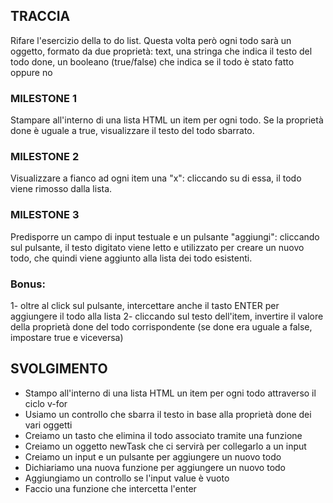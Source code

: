 ## TRACCIA

Rifare l'esercizio della to do list.
Questa volta però ogni todo sarà un oggetto, formato da due proprietà:
text, una stringa che indica il testo del todo
done, un booleano (true/false) che indica se il todo è stato fatto oppure no

### MILESTONE 1

Stampare all'interno di una lista HTML un item per ogni todo.
Se la proprietà done è uguale a true, visualizzare il testo del todo sbarrato.

### MILESTONE 2

Visualizzare a fianco ad ogni item una "x": cliccando su di essa, il todo viene rimosso dalla lista.

### MILESTONE 3

Predisporre un campo di input testuale e un pulsante "aggiungi": cliccando sul pulsante, il testo digitato viene letto e utilizzato per creare un nuovo todo, che quindi viene aggiunto alla lista dei todo esistenti.

### Bonus:

1- oltre al click sul pulsante, intercettare anche il tasto ENTER per aggiungere il todo alla lista
2- cliccando sul testo dell'item, invertire il valore della proprietà done del todo corrispondente (se done era uguale a false, impostare true e viceversa)

## SVOLGIMENTO

- Stampo all'interno di una lista HTML un item per ogni todo attraverso il ciclo v-for
- Usiamo un controllo che sbarra il testo in base alla proprietà done dei vari oggetti
- Creiamo un tasto che elimina il todo associato tramite una funzione
- Creiamo un oggetto newTask che ci servirà per collegarlo a un input
- Creiamo un input e un pulsante per aggiungere un nuovo todo
- Dichiariamo una nuova funzione per aggiungere un nuovo todo
- Aggiungiamo un controllo se l'input value è vuoto
- Faccio una funzione che intercetta l'enter
